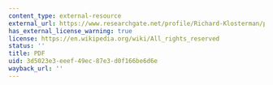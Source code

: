 ```yaml
---
content_type: external-resource
external_url: https://www.researchgate.net/profile/Richard-Klosterman/publication/233870072_Arguments_for_and_Against_Planning/links/561e875c08aef097132cadad/Arguments-for-and-Against-Planning.pdf?_tp=eyJjb250ZXh0Ijp7ImZpcnN0UGFnZSI6InB1YmxpY2F0aW9uIiwicGFnZSI6InB1YmxpY2F0aW9uIn19
has_external_license_warning: true
license: https://en.wikipedia.org/wiki/All_rights_reserved
status: ''
title: PDF
uid: 3d5023e3-eeef-49ec-87e3-d0f166be6d6e
wayback_url: ''
---
```

